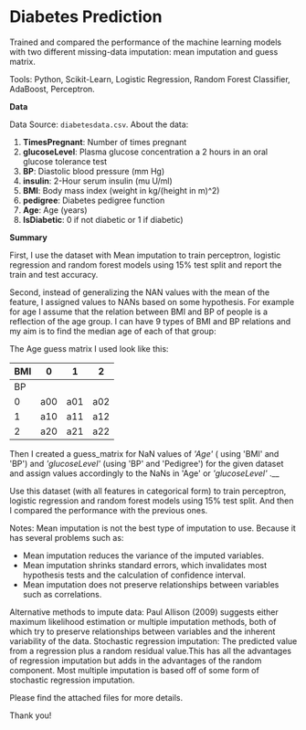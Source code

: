 # Diabetes Prediction

Trained and compared the performance of the machine learning models with two different missing-data imputation: mean imputation and guess matrix. 

Tools: Python, Scikit-Learn, Logistic Regression, Random Forest Classifier, AdaBoost, Perceptron.

**Data**

Data Source: `diabetesdata.csv`. About the data:

1. __TimesPregnant__: Number of times pregnant 
2. __glucoseLevel__: Plasma glucose concentration a 2 hours in an oral glucose tolerance test 
3. __BP__: Diastolic blood pressure (mm Hg)  
5. __insulin__: 2-Hour serum insulin (mu U/ml) 
6. __BMI__: Body mass index (weight in kg/(height in m)^2) 
7. __pedigree__: Diabetes pedigree function 
8. __Age__: Age (years) 
9. __IsDiabetic__: 0 if not diabetic or 1 if diabetic) 

**Summary** 

First, I use the dataset with Mean imputation to train perceptron, logistic regression and random forest models using 15% test split and report the train and test accuracy.

Second, instead of generalizing the NAN values with the mean of the feature, I assigned values to NANs based on some hypothesis. For example for age I assume that the relation between BMI and BP of people is a reflection of the age group. I can have 9 types of BMI and BP relations and my aim is to find the median age of each of that group:

The Age guess matrix I used look like this:  

| BMI | 0       | 1      | 2  |
|-----|-------------|------------- |----- |
| BP  |             |              |      |
| 0   | a00         | a01          | a02  |
| 1   | a10         | a11          | a12  |
| 2   | a20         | a21          |  a22 |


Then I created a guess_matrix  for NaN values of *'Age'* ( using 'BMI' and 'BP')  and  *'glucoseLevel'*  (using 'BP' and 'Pedigree') for the given dataset and assign values accordingly to the NaNs in 'Age' or *'glucoseLevel'* .__

Use this dataset (with all features in categorical form) to train perceptron, logistic regression and random forest models using 15% test split. And then I compared the performance with the previous ones.

Notes:
Mean imputation is not the best type of imputation to use. Because it has several problems such as:
* Mean imputation reduces the variance of the imputed variables.
* Mean imputation shrinks standard errors, which invalidates most hypothesis tests and the calculation of confidence interval.
* Mean imputation does not preserve relationships between variables such as correlations.

Alternative methods to impute data: Paul Allison (2009) suggests either maximum likelihood estimation or multiple imputation methods, both of which try to preserve relationships between variables and the inherent variability of the data. Stochastic regression imputation: The predicted value from a regression plus a random residual value.This has all the advantages of regression imputation but adds in the advantages of the random component. Most multiple imputation is based off of some form of stochastic regression imputation.

Please find the attached files for more details. 

Thank you!
